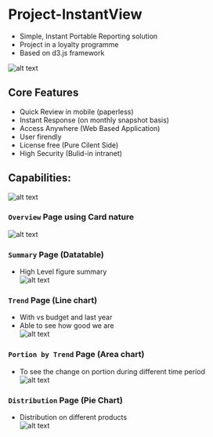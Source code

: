 # Project-InstantView
- Simple, Instant Portable Reporting solution
- Project in a loyalty programme
- Based on d3.js framework

![alt text](https://github.com/danstudiohk/Project-InstantView/blob/master/img/Cover.JPG)

## Core Features
- Quick Review in mobile (paperless) 
- Instant Response (on monthly snapshot basis) 
- Access Anywhere (Web Based Application) 
- User firendly 
- License free (Pure Cilent Side) 
- High Security (Bulid-in intranet) 


## Capabilities:
![alt text](https://github.com/danstudiohk/Project-InstantView/blob/master/img/Capability.JPG)

### `Overview` Page using Card nature 
![alt text](https://github.com/danstudiohk/Project-InstantView/blob/master/img/Overview%20Page.JPG)

### `Summary` Page (Datatable)
- High Level figure summary  
![alt text](https://github.com/danstudiohk/Project-InstantView/blob/master/img/Datatable.JPG)

### `Trend` Page (Line chart)
- With vs budget and last year  
- Able to see how good we are  
![alt text](https://github.com/danstudiohk/Project-InstantView/blob/master/img/Trend.JPG)

### `Portion by Trend` Page (Area chart)
- To see the change on portion during different time period  
![alt text](https://github.com/danstudiohk/Project-InstantView/blob/master/img/Portion.JPG)

### `Distribution` Page (Pie Chart)
- Distribution on different products  
![alt text](https://github.com/danstudiohk/Project-InstantView/blob/master/img/Distribution.JPG)
